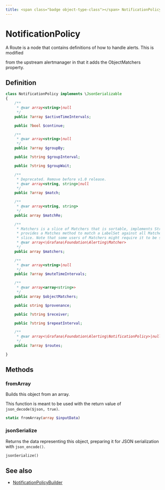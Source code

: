 ```yaml
---
title: <span class="badge object-type-class"></span> NotificationPolicy
---
```

# <span class="badge object-type-class"></span> NotificationPolicy

A Route is a node that contains definitions of how to handle alerts. This is modified

from the upstream alertmanager in that it adds the ObjectMatchers property.

## Definition

```php
class NotificationPolicy implements \JsonSerializable
{
    /**
     * @var array<string>|null
     */
    public ?array $activeTimeIntervals;

    public ?bool $continue;

    /**
     * @var array<string>|null
     */
    public ?array $groupBy;

    public ?string $groupInterval;

    public ?string $groupWait;

    /**
     * Deprecated. Remove before v1.0 release.
     * @var array<string, string>|null
     */
    public ?array $match;

    /**
     * @var array<string, string>
     */
    public array $matchRe;

    /**
     * Matchers is a slice of Matchers that is sortable, implements Stringer, and
     * provides a Matches method to match a LabelSet against all Matchers in the
     * slice. Note that some users of Matchers might require it to be sorted.
     * @var array<\Grafana\Foundation\Alerting\Matcher>
     */
    public array $matchers;

    /**
     * @var array<string>|null
     */
    public ?array $muteTimeIntervals;

    /**
     * @var array<array<string>>
     */
    public array $objectMatchers;

    public string $provenance;

    public ?string $receiver;

    public ?string $repeatInterval;

    /**
     * @var array<\Grafana\Foundation\Alerting\NotificationPolicy>|null
     */
    public ?array $routes;

}
```
## Methods

### <span class="badge object-method"></span> fromArray

Builds this object from an array.

This function is meant to be used with the return value of `json_decode($json, true)`.

```php
static fromArray(array $inputData)
```

### <span class="badge object-method"></span> jsonSerialize

Returns the data representing this object, preparing it for JSON serialization with `json_encode()`.

```php
jsonSerialize()
```

## See also

 * <span class="badge builder"></span> [NotificationPolicyBuilder](./builder-NotificationPolicyBuilder.md)
